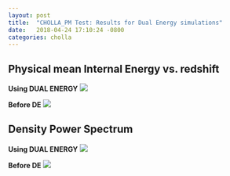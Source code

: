 ```yaml
---
layout: post
title:  "CHOLLA_PM Test: Results for Dual Energy simulations"
date:   2018-04-24 17:10:24 -0800
categories: cholla
---
```



## Physical mean Internal Energy vs. redshift
**Using DUAL ENERGY**
<img src="{{ site.url }}assets/images/internal_energy_z_DE_pot2.png">

**Before DE**
<img src="{{ site.url }}assets/images/internal_energy_z_v1_g1.png">

## Density Power Spectrum
**Using DUAL ENERGY**
<img src="{{ site.url }}assets/images/power_DE.png">

**Before DE**
<img src="{{ site.url }}assets/images/power_noDE.png">
